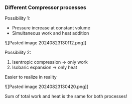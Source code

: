### Different Compressor processes

Possibility 1:
- Pressure increase at constant volume
- Simultaneous work and heat addition

![[Pasted image 20240823130112.png]]

Possibility 2:
1. Isentropic compression -> only work
2. Isobaric expansion -> only heat

Easier to realize in reality

![[Pasted image 20240823130420.png]]

Sum of total work and heat is the same for both processes!